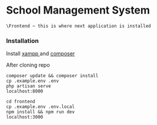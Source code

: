 
# School Management System

```
\Frontend ~ this is where next application is installed
```

### Installation
Install <a href="https://www.apachefriends.org/download.html"> xampp </a> and <a href="https://getcomposer.org/">composer</a> 

After cloning repo

```
composer update && composer install
cp .example.env .env
php artisan serve
localhost:8000
```
```
cd frontend
cp .example.env .env.local
npm install && npm run dev
localhost:3000
```

